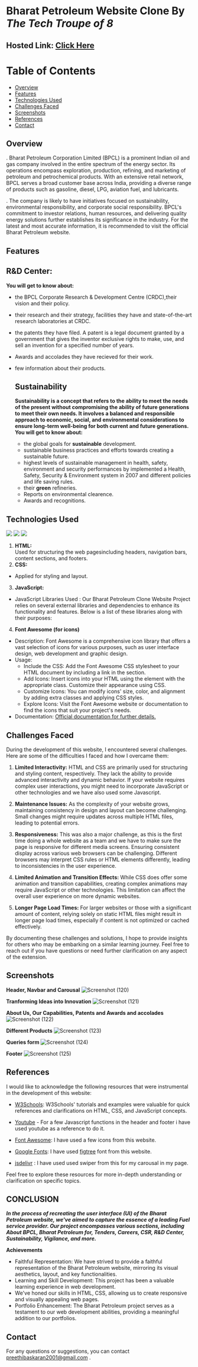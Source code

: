 # Bharat Petroleum Website Clone By *The Tech Troupe of 8*

## Hosted Link: [Click Here](https://ayushagrawal2806.github.io/Bharat-Petroleum/)

# Table of Contents
  - [Overview](#overview)
  - [Features](#features)
  - [Technologies Used](#technologies-used)
  - [Challenges Faced](#challenges-faced)
  - [Screenshots](#screenshots)
  - [References](#references)
  - [Contact](#contact)


## Overview

. Bharat Petroleum Corporation Limited (BPCL) is a prominent Indian oil and gas company involved in the entire spectrum of the energy sector. Its operations encompass exploration, production, refining, and marketing of petroleum and petrochemical products. With an extensive retail network, BPCL serves a broad customer base across India, providing a diverse range of products such as gasoline, diesel, LPG, aviation fuel, and lubricants.

. The company is likely to have initiatives focused on sustainability, environmental responsibility, and corporate social responsibility. BPCL's commitment to investor relations, human resources, and delivering quality energy solutions further establishes its significance in the industry. For the latest and most accurate information, it is recommended to visit the official Bharat Petroleum website.


## Features
## R&D Center:
**You will get to know about:**
- the BPCL Corporate Research & Development Centre (CRDC),their vision and their policy.
- their research and their strategy, facilities they have and state-of-the-art research laboratories at CRDC.
- the patents they have filed. A patent is a legal document granted by a government that gives the inventor exclusive rights to make, use, and sell an invention for a specified number of years.
- Awards and accolades they have recieved for their work.
- few information about their products.

  ## Sustainability
  **Sustainability is a concept that refers to the ability to meet the needs of the present without compromising the ability of future generations to meet their own needs. It involves a balanced and responsible approach to economic, social, and environmental considerations to ensure long-term well-being for both current and future generations.**
  **You will get to know about:**
  - the global goals for **sustainable** development.
  -  sustainable business practices and efforts towards creating a sustainable future.
  -  highest levels of sustainable management in health, safety, environment and security performances by implemented a Health, Safety, Security & Environment system in 2007 and different policies and life saving rules.
  -  their **green** refineries.
  -  Reports on environmental clearence.
  -  Awards and recognitions.


## Technologies Used
<img src="https://img.icons8.com/color/48/000000/html-5.png"/>          <img src="https://img.icons8.com/color/48/000000/css3.png"/>          <img src="https://img.icons8.com/color/48/000000/javascript.png"/>      

1.  **HTML:**  
Used for structuring the web pagesincluding headers, navigation bars, content sections, and footers.
2.  **CSS:** 
 - Applied for styling and layout.
3.  **JavaScript:**
 - JavaScript Libraries Used : Our Bharat Petroleum Clone Website Project relies on several external libraries and dependencies to enhance its functionality and features. Below is a list of these libraries along with their purposes:

4.  **Font Awesome (for icons)**
 - Description: Font Awesome is a comprehensive icon library that offers a vast selection of icons for various purposes, such as user interface design, web development and graphic design.
 - Usage:
   - Include the CSS: Add the Font Awesome CSS stylesheet to your HTML document by including a link in the <head> section.
   - Add Icons: Insert icons into your HTML using the element with the appropriate class. Customize their appearance using CSS.
   - Customize Icons: You can modify icons' size, color, and alignment by adding extra classes and applying CSS styles.
   - Explore Icons: Visit the Font Awesome website or documentation to find the icons that suit your project's needs.
 - Documentation: [Official documentation for further details.](https://fontawesome.com/)


## Challenges Faced

During the development of this website, I encountered several challenges. Here are some of the difficulties I faced and how I overcame them:

1. **Limited Interactivity:**
 HTML and CSS are primarily used for structuring and styling content, respectively. They lack the ability to provide advanced interactivity and dynamic behavior. If your website requires complex user interactions, you might need to incorporate JavaScript or other technologies and we have also used some Javascript.

2. **Maintenance Issues:**
 As the complexity of your website grows, maintaining consistency in design and layout can become challenging. Small changes might require updates across multiple HTML files, leading to potential errors.

3. **Responsiveness:**
This was also a major challenge, as this is the first time doing a whole website as a team and we have to make sure the page is responsive for different media screens. Ensuring consistent display across various web browsers can be challenging. Different browsers may interpret CSS rules or HTML elements differently, leading to inconsistencies in the user experience.

4. **Limited Animation and Transition Effects:** While CSS does offer some animation and transition capabilities, creating complex animations may require JavaScript or other technologies. This limitation can affect the overall user experience on more dynamic websites.

5. **Longer Page Load Times:**
 For larger websites or those with a significant amount of content, relying solely on static HTML files might result in longer page load times, especially if content is not optimized or cached effectively.

By documenting these challenges and solutions, I hope to provide insights for others who may be embarking on a similar learning journey. Feel free to reach out if you have questions or need further clarification on any aspect of the extension.


## Screenshots

**Header, Navbar and Carousal**
![Screenshot (120)](https://github.com/ayushagrawal2806/Bharat-Petroleum/assets/72606635/c9669ac1-5f09-4a8d-b16d-c046f25e7193)

**Tranforming Ideas into Innovation**
![Screenshot (121)](https://github.com/ayushagrawal2806/Bharat-Petroleum/assets/72606635/909880cc-0f3f-44b3-b7e8-db77307e8698)

**About Us, Our Capabilities, Patents and Awards and accolades**
![Screenshot (122)](https://github.com/ayushagrawal2806/Bharat-Petroleum/assets/72606635/28fe6f2a-8282-42a7-9083-eb575d542394)

**Different Products**
![Screenshot (123)](https://github.com/ayushagrawal2806/Bharat-Petroleum/assets/72606635/69a87a6b-73e9-4234-9b58-468557819848)

**Queries form**
![Screenshot (124)](https://github.com/ayushagrawal2806/Bharat-Petroleum/assets/72606635/509fb8f0-b6b9-4207-b6ee-10f09069b2eb)

**Footer**
![Screenshot (125)](https://github.com/ayushagrawal2806/Bharat-Petroleum/assets/72606635/a8f0308e-9036-4098-a6c2-e58ea076a52c)


## References

I would like to acknowledge the following resources that were instrumental in the development of this website:

- [W3Schools](https://www.w3schools.com/): W3Schools' tutorials and examples were valuable for quick references and clarifications on HTML, CSS, and JavaScript concepts.

- [Youtube](https://www.youtube.com/) - For a few Javascript functions in the header and footer i have used youtube as a reference to do it.

- [Font Awesome](https://fontawesome.com/): I have used a few icons from this website.

- [Google Fonts](https://fonts.google.com/): I have used [figtree](https://fonts.google.com/specimen/Figtree?query=figtree) font from this website.

- [jsdelivr](https://www.jsdelivr.com/) : I have used used swiper from this for my carousal in my page.

Feel free to explore these resources for more in-depth understanding or clarification on specific topics.


## **CONCLUSION**

***In the process of recreating the user interface (UI) of the Bharat Petroleum website, we've aimed to capture the essence of a leading Fuel service provider.
Our project encompasses various sections, including About BPCL, Bharat Petroleum for, Tenders, Careers, CSR, R&D Center, Sustainability, Vigilance, and more.***

**Achievements**
- Faithful Representation: We have strived to provide a faithful representation of the Bharat Petroleum website, mirroring its visual aesthetics, layout, and key functionalities.
- Learning and Skill Development: This project has been a valuable learning experience in web development.
- We've honed our skills in HTML, CSS, allowing us to create responsive and visually appealing web pages.
- Portfolio Enhancement: The Bharat Petroleum project serves as a testament to our web development abilities, providing a meaningful addition to our portfolios.


## Contact

For any questions or suggestions, you can contact preethibaskaran2001@gmail.com .
